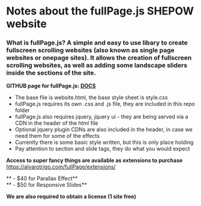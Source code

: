 
# Notes about the fullPage.js SHEPOW website

### What is fullPage.js? A simple and easy to use libary to create fullscreen scrolling websites (also known as single page websites or onepage sites). It allows the creation of fullscreen scrolling websites, as well as adding some landscape sliders inside the sections of the site.

**GITHUB page for fullPage.js: [DOCS](https://github.com/alvarotrigo/fullPage.js)**

- The base file is website.html, the base style sheet is style.css
- fullPage.js requires its own .css and .js file, they are included in this repo folder 
- fullPage.js also requires jquery, jquery ui - they are being served via a CDN in the header of the html file
- Optional jquery plugin CDNs are also included in the header, in case we need them for some of the effects
- Currently there is some basic style written, but this is only place holding
- Pay attention to section and slide tags, they do what you would expect

**Access to super fancy things are available as extensions to purchase**
https://alvarotrigo.com/fullPage/extensions/

** - $40 for Parallax Effect** <br>
** - $50 for Responsive Slides**

**We are also required to obtain a license (1 site free)**



